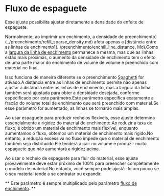 Fluxo de espaguete
====
Esse ajuste possibilita ajustar diretamente a densidade do enfeite de espaguete.

Normalmente, ao imprimir um enchimento, a densidade de preenchimento](../preenchimento/refill_sparse_density.md) afeta apenas a [distância entre as linhas de enchimento](../preenchimento/enchill_line_distance. Md).Como a [largura da linha de enchimento](../Resolução/Infill_Line_Width.m) permanece a mesma, mas que as linhas estão mais próximas, o aumento da densidade de enchimento tem o efeito de uma parte maior do enchimento de volume de volume é preenchido com material no final.

Isso funciona de maneira diferente se o preenchimento [Spaghetti](Spaghetti_infill_enabled.md) for ativado.A distância entre as linhas de enchimento permite não apenas ajustar a distância entre as linhas de enchimento, mas a largura da linha também será ajustada para obter a densidade desejada, conforme especificado por este parâmetro.Este parâmetro especifica exatamente a fração do volume total de enchimento que será preenchido com material.Se esse parâmetro for aumentado, as linhas se tornarão mais amplas.

Ao usar espaguete para produzir recheios flexíveis, esse ajuste determina essencialmente a rigidez do material de enchimento.Ao reduzir a taxa de fluxo, é obtido um material de enchimento mais flexível, enquanto aumentamos o fluxo, obtemos um material de enchimento mais rígido.No entanto, a redução excessiva no fluxo impede que o material de enchimento também seja distribuído.Ele tenderá a cair no volume e produzir muito espaguete que não aumentará a rigidez acima.

Ao usar o recheio de espaguete para fluir do material, esse ajuste provavelmente deve estar próximo de 100% para preencher completamente o modelo de material.No entanto, você sempre pode ajustá -lo um pouco se o seu material tende a se contratar ou expandir.

** Este parâmetro é sempre multiplicado pelo parâmetro [fluxo de enchimento](../material/infill_material_flow.md). **


